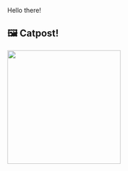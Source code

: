 Hello there!



## 🖼️ Catpost!

<sub>
    <img src="https://cdn2.thecatapi.com/images/MjAxMTk1Mw.jpg" height="256">
</sub>

